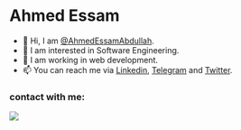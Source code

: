 <!--
### Hi there 👋


**AhmedEssamAbdullah/AhmedEssamAbdullah** is a ✨ _special_ ✨ repository because its `README.md` (this file) appears on your GitHub profile.

Here are some ideas to get you started:

- 🔭 I’m currently working on ...
- 🌱 I’m currently learning ...
- 👯 I’m looking to collaborate on ...
- 🤔 I’m looking for help with ...
- 💬 Ask me about ...
- 📫 How to reach me: ...
- 😄 Pronouns: ...
- ⚡ Fun fact: ...
-->

# Ahmed Essam


- 👋 Hi, I am [@AhmedEssamAbdullah][GitHub].
- 👀 I am interested in Software Engineering.
- 🌱 I am working in web development.
- 📫 You can reach me via [Linkedin], [Telegram] and [Twitter].

### contact with me:

<a href="https://www.linkedin.com/in/ahmedessamabdullah/" target="_blank"><img src="https://img.shields.io/badge/-Mansour%20Ashraf-0077B5?style=for-the-badge&logo=Linkedin&logoColor=white"/></a>

[GitHub]: https://github.com/AhmedEssamAbdullah
[Twitter]: https://twitter.com/Ahmed_Essam18
[Linkedin]: https://www.linkedin.com/in/ahmedessamabdullah/
[Telegram]: https://@Ahmed_Essam_Abdullah
